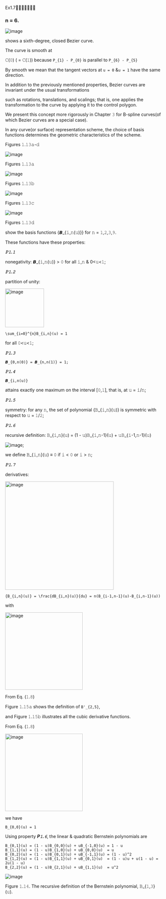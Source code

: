 Ex1.7🚩🚩🚩🚩🚩🚩🚩

### n = 6.

![image](https://github.com/ChenxingWang93/ComputationalGeometry/assets/31954987/fc774b45-46d8-4595-b1c6-1d88ff9abe69)

shows a sixth-degree, closed Bezier curve.

The curve is smooth at 

𝙲(𝟶) ( = 𝙲(𝟷)) because `P_{𝟷} - P_{𝟶}` is parallel to `P_{𝟼} - P_{𝟻}`

By smooth we mean that the tangent vectors at `𝚞 = 𝟶` &`𝚞 = 𝟷` have the same direction.

In addition to the previously mentioned properties, Bezier curves are invariant under the usual transformations 

such as rotations, translations, and scalings; that is, one applies the transformation to the curve by applying it to the control polygon.

We present this concept more rigorously in Chapter 𝟹 for B-spline curves(of which Bezier curves are a special case).

  In any curve(or surface) representation scheme, the choice of basis functions determines the geometric characteristics of the scheme. 

Figures 𝟷.𝟷𝟹𝚊-𝚍

![image](https://github.com/ChenxingWang93/ComputationalGeometry/assets/31954987/a3c96c1c-807f-4a9e-b27c-2e14fe523c36)

Figures 𝟷.𝟷𝟹𝚊

![image](https://github.com/ChenxingWang93/ComputationalGeometry/assets/31954987/3637e53b-af83-4a21-b63e-93a6f277a925)

Figures 𝟷.𝟷𝟹𝚋

![image](https://github.com/ChenxingWang93/ComputationalGeometry/assets/31954987/cb673e33-f323-4377-b48c-510525ebb526)

Figures 𝟷.𝟷𝟹𝚌

![image](https://github.com/ChenxingWang93/ComputationalGeometry/assets/31954987/00f86b4e-1ce5-4841-a75f-40fae1d620d2)

Figures 𝟷.𝟷𝟹𝚍

show the basis functions {𝘽_{𝚒,𝚗(𝚞)}} for 𝚗 = 𝟷,𝟸,𝟹,𝟿.

These functions have these properties:

***𝙿𝟷.𝟷***

nonegativity: 𝘽_{𝚒,𝚗(𝚞)} > 𝟶 for all 𝚒,𝚗 & 0<𝚞<𝟷;

***𝙿𝟷.𝟸***

partition of unity:

<img width="125" alt="image" src="https://github.com/ChenxingWang93/ComputationalGeometry/assets/31954987/11449d14-9f86-4b66-9a41-5f62e1a1212f">

```
\sum_{i=0}^{n}B_{i,n}(u) = 1
```
for all 𝟶<𝚞<𝟷;

***𝙿𝟷.𝟹***
```
𝘽_{𝟶,𝚗(𝟶)} = 𝘽_{𝚗,𝚗(𝟷)} = 𝟷;
```

***𝙿𝟷.𝟺***
```
𝘽_{𝚒,𝚗(𝚞)}
```
attains exactly one maximum on the interval [𝟶,𝟷], that is, at 𝚞 = 𝚒/𝚗;

***𝙿𝟷.𝟻***

symmetry: for any 𝚗, the set of polynomial {𝙱_{𝚒,𝚗}(𝚞)} is symmetric with respect to 𝚞 = 𝟷/𝟸;

***𝙿𝟷.𝟼***

recursive definition: 𝙱_{𝚒,𝚗}(𝚞) = (1 - 𝚞)𝙱_{𝚒,𝚗-1}(𝚞) + 𝚞𝙱_{𝚒-1,𝚗-1}(𝚞)

![image](https://github.com/ChenxingWang93/ComputationalGeometry/assets/31954987/7658ed1e-07d8-40dd-931a-07168b71bfaa);

we define 𝙱_{𝚒,𝚗}(𝚞) ≡ 𝟶 if 𝚒 < 𝟶 or 𝚒 > 𝚗;

***𝙿𝟷.𝟽***

derivatives:

<img width="350" alt="image" src="https://github.com/ChenxingWang93/ComputationalGeometry/assets/31954987/c09e3a96-8668-45d0-a81c-8d891eecabb9">

```
{B_{i,n}(u)} = \frac{dB_{i,n}(u)}{du} = n(B_{i-1,n-1}(u)-B_{i,n-1}(u))
```

with 

<img width="250" alt="image" src="https://github.com/ChenxingWang93/ComputationalGeometry/assets/31954987/8d842894-eaa9-45cd-8c8e-b167692646c3">

From Eq. (𝟷.𝟾)

Figure 𝟷.𝟷𝟻𝚊 shows the definition of `B'_{𝟸,𝟻}`,

and Figure 𝟷.𝟷𝟻𝚋 illustrates all the cubic derivative functions.

From Eq. (𝟷.𝟾)

<img width="250" alt="image" src="https://github.com/ChenxingWang93/ComputationalGeometry/assets/31954987/8d842894-eaa9-45cd-8c8e-b167692646c3">

we have

```
B_{𝟶,𝟶}(𝚞) = 𝟷
```

Using property ***P𝟷.𝟼***, the linear & quadratic Bernstein polynomials are

```
B_{𝟶,𝟷}(𝚞) = (𝟷 - 𝚞)B_{𝟶,𝟶}(𝚞) + 𝚞B_{-𝟷,𝟶}(𝚞) = 𝟷 - 𝚞
B_{𝟷,𝟷}(𝚞) = (𝟷 - 𝚞)B_{𝟷,𝟶}(𝚞) + 𝚞B_{𝟶,𝟶}(𝚞)  = 𝚞
B_{𝟶,𝟸}(𝚞) = (𝟷 - 𝚞)B_{𝟶,𝟷}(𝚞) + 𝚞B_{-𝟷,𝟷}(𝚞) = (𝟷 - 𝚞)^𝟸
B_{𝟷,𝟸}(𝚞) = (𝟷 - 𝚞)B_{𝟷,𝟷}(𝚞) + 𝚞B_{𝟶,𝟷}(𝚞)  = (𝟷 - 𝚞)𝚞 + 𝚞(𝟷 - 𝚞) = 2𝚞(𝟷 - 𝚞)
B_{𝟸,𝟸}(𝚞) = (𝟷 - 𝚞)B_{𝟸,𝟷}(𝚞) + 𝚞B_{𝟷,𝟷}(𝚞)  = 𝚞^𝟸
```

![image](https://github.com/ChenxingWang93/ComputationalGeometry/assets/31954987/ef2e88dc-abb1-46f2-af38-d855b5b618f5)

Figure 𝟷.𝟷𝟺. The recursive definition of the Bernstein polynomial, 𝙱_{𝟷,𝟹}(𝚞).
